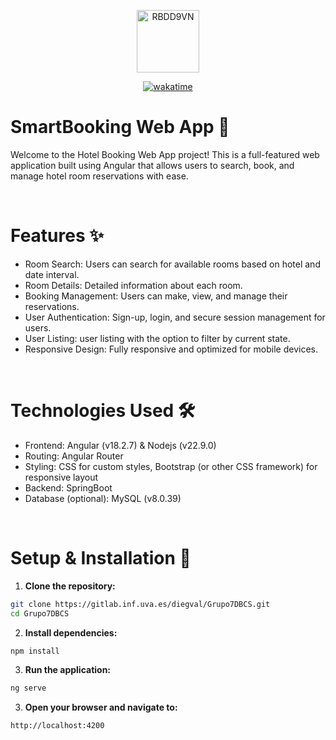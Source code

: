 <p align="center">
<img src="https://i.ibb.co/Fq8SXJd/RBDD9VN.png" alt="RBDD9VN" width="100">
</p>
<p align="center">
<a href="https://wakatime.com/badge/user/6f669f57-e841-48c3-bf35-b6ab4881628f/project/4b59dc5d-5fab-48dd-9dfa-9199a748cc4c"><img src="https://wakatime.com/badge/user/6f669f57-e841-48c3-bf35-b6ab4881628f/project/4b59dc5d-5fab-48dd-9dfa-9199a748cc4c.svg" alt="wakatime"></a>
</p>

# SmartBooking Web App 🏨
Welcome to the Hotel Booking Web App project! This is a full-featured web application built using Angular that allows users to search, book, and manage hotel room reservations with ease.

<br>

# Features ✨
- Room Search: Users can search for available rooms based on hotel and date interval.
- Room Details: Detailed information about each room.
- Booking Management: Users can make, view, and manage their reservations.
- User Authentication: Sign-up, login, and secure session management for users.
- User Listing: user listing with the option to filter by current state.
- Responsive Design: Fully responsive and optimized for mobile devices.


<br>

# Technologies Used 🛠️
- Frontend: Angular (v18.2.7) & Nodejs (v22.9.0)
- Routing: Angular Router
- Styling: CSS for custom styles, Bootstrap (or other CSS framework) for responsive layout
- Backend: SpringBoot
- Database (optional): MySQL (v8.0.39)

<br>

# Setup & Installation 🚀
1. **Clone the repository:**
```bash
git clone https://gitlab.inf.uva.es/diegval/Grupo7DBCS.git
cd Grupo7DBCS
```
2. **Install dependencies:**
```bash
npm install
```
3. **Run the application:**
```bash
ng serve
```
3. **Open your browser and navigate to:**
```bash
http://localhost:4200
```